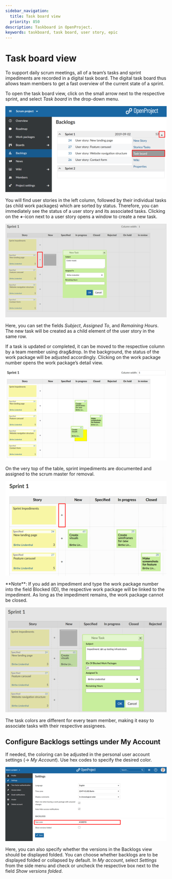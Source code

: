 ```yaml
---
sidebar_navigation:
  title: Task board view
  priority: 850
description: Taskboard in OpenProject.
keywords: taskboard, task board, user story, epic
---
```


# Task board view

To support daily scrum meetings, all of a team’s tasks and sprint impediments are recorded in a digital task board. The digital task board thus allows team members to get a fast overview of the current state of a sprint.

To open the task board view, click on the small arrow next to the respective sprint, and select *Task board* in the drop-down menu.

![User-guide-taskboard](User-guide-taskboard.png)



You will find user stories in the left column, followed by their individual tasks (as child work packages) which are sorted by status. Therefore, you can  immediately see the status of a user story and its associated tasks.  Clicking on the ***+***-icon next to a user story opens a window to create a new task.

![User-guide-new-task](User-guide-new-task.png)

Here, you can set the fields *Subject*, *Assigned To*, and *Remaining Hours*. The new task will be created as a child element of the user story in the same row.

If a task is updated or completed, it can be moved to the respective column by a team member using drag&drop.
In the background, the status of the work package will be adjusted accordingly. Clicking on the work package number opens the work package’s detail view.

![drag and drop taskboard](image-20200129132035246.png)

On the very top of the table, sprint impediments are documented and assigned to the scrum master for removal.

![User-guide-sprint-impediments](User-guide-sprint-impediments.png)

<div class="alert alert-info" role="alert">
**Note**: If you add an impediment and type the work package number into the field Blocked (ID), the respective work package will be linked to the impediment. As long as the impediment remains, the work package cannot be closed.
</div>

![sprint impediments](image-20200129132413044.png)



The task colors are different for every team member, making it easy to associate tasks with their respective assignees.

## Configure Backlogs settings under My Account

If needed, the coloring can be adjusted in the personal user account settings (-> *My Account*). Use hex codes to specify the desired color.

![User-guide-task-color](User-guide-task-color.png)        

Here, you can also specify whether the versions in the Backlogs view should be displayed folded. You can choose whether backlogs are to be displayed folded or collapsed by default. In *My account*, select *Settings* from the side menu and check or uncheck the respective box next to the field *Show versions folded*. 